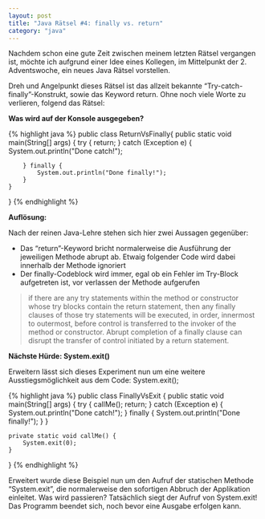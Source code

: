```yaml
---
layout: post
title: "Java Rätsel #4: finally vs. return"
category: "java"
---
```





Nachdem schon eine gute Zeit zwischen meinem letzten Rätsel vergangen ist, möchte ich aufgrund einer Idee eines Kollegen, im Mittelpunkt der 2. Adventswoche, ein neues Java Rätsel vorstellen.

Dreh und Angelpunkt dieses Rätsel ist das allzeit bekannte “Try-catch-finally”-Konstrukt, sowie das Keyword return.
Ohne noch viele Worte zu verlieren, folgend das Rätsel:

<strong>Was wird auf der Konsole ausgegeben?</strong>

{% highlight java %}
public class ReturnVsFinally{
    public static void main(String[] args) {
        try {
            return;
        } catch (Exception e) {
            System.out.println("Done catch!");
 
        } finally {
            System.out.println("Done finally!");
        }
    }
}
{% endhighlight %}

<strong>Auflösung:</strong>

Nach der reinen Java-Lehre stehen sich hier zwei Aussagen gegenüber:
* Das “return”-Keyword bricht normalerweise die Ausführung der jeweiligen Methode abrupt ab. Etwaig folgender Code wird dabei innerhalb der Methode ignoriert
* Der finally-Codeblock wird immer, egal ob ein Fehler im Try-Block aufgetreten ist, vor verlassen der Methode aufgerufen

<blockquote>
if there are any try statements within the method or constructor whose try blocks contain the return statement, then any finally clauses of those try statements will be executed, in order, innermost to outermost, before control is transferred to the invoker of the method or constructor. Abrupt completion of a finally clause can disrupt the transfer of control initiated by a
return statement.
</blockquote>

<strong>Nächste Hürde: System.exit()</strong>

Erweitern lässt sich dieses Experiment nun um eine weitere Ausstiegsmöglichkeit aus dem Code: System.exit();

{% highlight java %}
public class FinallyVsExit {
    public static void main(String[] args) {
        try {
            callMe();
            return;
        } catch (Exception e) {
            System.out.println("Done catch!");
        } finally {
            System.out.println("Done finally!");
        }
    }
 
    private static void callMe() {
        System.exit(0);
    }
}
{% endhighlight %}

Erweitert wurde diese Beispiel nun um den Aufruf der statischen Methode “System.exit”, die normalerweise den sofortigen Abbruch der Applikation einleitet.
Was wird passieren? Tatsächlich siegt der Aufruf von System.exit! Das Programm beendet sich, noch bevor eine Ausgabe erfolgen kann.

